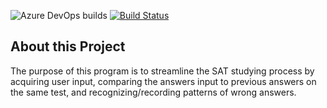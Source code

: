 ![Azure DevOps builds](https://img.shields.io/azure-devops/build/MrSatire/d2730864-d8bc-4455-85f1-0386a92cfbf6/7.svg)
[![Build Status](https://dev.azure.com/MrSatire/SATpatt/_apis/build/status/SATpatt?branchName=master)](https://dev.azure.com/MrSatire/SATpatt/_build/latest?definitionId=7&branchName=master)

## About this Project
The purpose of this program is to streamline the SAT studying process by acquiring user input, comparing the answers input to previous answers on the same test, and recognizing/recording patterns of wrong answers.

